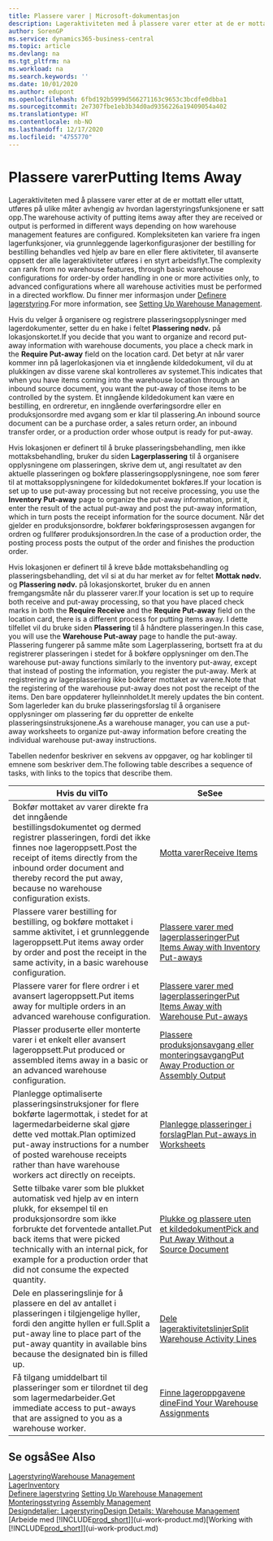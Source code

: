 ```yaml
---
title: Plassere varer | Microsoft-dokumentasjon
description: Lageraktiviteten med å plassere varer etter at de er mottatt eller uttatt, utføres på ulike måter avhengig av hvordan lagerstyringsfunksjonene er satt opp.
author: SorenGP
ms.service: dynamics365-business-central
ms.topic: article
ms.devlang: na
ms.tgt_pltfrm: na
ms.workload: na
ms.search.keywords: ''
ms.date: 10/01/2020
ms.author: edupont
ms.openlocfilehash: 6fbd192b5999d566271163c9653c3bcdfe0dbba1
ms.sourcegitcommit: 2e7307fbe1eb3b34d0ad9356226a19409054a402
ms.translationtype: HT
ms.contentlocale: nb-NO
ms.lasthandoff: 12/17/2020
ms.locfileid: "4755770"
---
```

# <a name="putting-items-away"></a><span data-ttu-id="06810-103">Plassere varer</span><span class="sxs-lookup"><span data-stu-id="06810-103">Putting Items Away</span></span>
<span data-ttu-id="06810-104">Lageraktiviteten med å plassere varer etter at de er mottatt eller uttatt, utføres på ulike måter avhengig av hvordan lagerstyringsfunksjonene er satt opp.</span><span class="sxs-lookup"><span data-stu-id="06810-104">The warehouse activity of putting items away after they are received or output is performed in different ways depending on how warehouse management features are configured.</span></span> <span data-ttu-id="06810-105">Kompleksiteten kan variere fra ingen lagerfunksjoner, via grunnleggende lagerkonfigurasjoner der bestilling for bestilling behandles ved hjelp av bare en eller flere aktiviteter, til avanserte oppsett der alle lageraktiviteter utføres i en styrt arbeidsflyt.</span><span class="sxs-lookup"><span data-stu-id="06810-105">The complexity can rank from no warehouse features, through basic warehouse configurations for order-by order handling in one or more activities only, to advanced configurations where all warehouse activities must be performed in a directed workflow.</span></span> <span data-ttu-id="06810-106">Du finner mer informasjon under [Definere lagerstyring](warehouse-setup-warehouse.md).</span><span class="sxs-lookup"><span data-stu-id="06810-106">For more information, see [Setting Up Warehouse Management](warehouse-setup-warehouse.md).</span></span>

<span data-ttu-id="06810-107">Hvis du velger å organisere og registrere plasseringsopplysninger med lagerdokumenter, setter du en hake i feltet **Plassering nødv.** på lokasjonskortet.</span><span class="sxs-lookup"><span data-stu-id="06810-107">If you decide that you want to organize and record put-away information with warehouse documents, you place a check mark in the **Require Put-away** field on the location card.</span></span> <span data-ttu-id="06810-108">Det betyr at når varer kommer inn på lagerlokasjonen via et inngående kildedokument, vil du at plukkingen av disse varene skal kontrolleres av systemet.</span><span class="sxs-lookup"><span data-stu-id="06810-108">This indicates that when you have items coming into the warehouse location through an inbound source document, you want the put-away of those items to be controlled by the system.</span></span> <span data-ttu-id="06810-109">Et inngående kildedokument kan være en bestilling, en ordreretur, en inngående overføringsordre eller en produksjonsordre med avgang som er klar til plassering.</span><span class="sxs-lookup"><span data-stu-id="06810-109">An inbound source document can be a purchase order, a sales return order, an inbound transfer order, or a production order whose output is ready for put-away.</span></span>  

<span data-ttu-id="06810-110">Hvis lokasjonen er definert til å bruke plasseringsbehandling, men ikke mottaksbehandling, bruker du siden **Lagerplassering** til å organisere opplysningene om plasseringen, skrive dem ut, angi resultatet av den aktuelle plasseringen og bokføre plasseringsopplysningene, noe som fører til at mottaksopplysningene for kildedokumentet bokføres.</span><span class="sxs-lookup"><span data-stu-id="06810-110">If your location is set up to use put-away processing but not receive processing, you use the **Inventory Put-away** page to organize the put-away information, print it, enter the result of the actual put-away and post the put-away information, which in turn posts the receipt information for the source document.</span></span> <span data-ttu-id="06810-111">Når det gjelder en produksjonsordre, bokfører bokføringsprosessen avgangen for ordren og fullfører produksjonsordren.</span><span class="sxs-lookup"><span data-stu-id="06810-111">In the case of a production order, the posting process posts the output of the order and finishes the production order.</span></span>

<span data-ttu-id="06810-112">Hvis lokasjonen er definert til å kreve både mottaksbehandling og plasseringsbehandling, det vil si at du har merket av for feltet **Mottak nødv.** og **Plassering nødv.** på lokasjonskortet, bruker du en annen fremgangsmåte når du plasserer varer.</span><span class="sxs-lookup"><span data-stu-id="06810-112">If your location is set up to require both receive and put-away processing, so that you have placed check marks in both the **Require Receive** and the **Require Put-away** field on the location card, there is a different process for putting items away.</span></span> <span data-ttu-id="06810-113">I dette tilfellet vil du bruke siden **Plassering** til å håndtere plasseringen.</span><span class="sxs-lookup"><span data-stu-id="06810-113">In this case, you will use the **Warehouse Put-away** page to handle the put-away.</span></span> <span data-ttu-id="06810-114">Plassering fungerer på samme måte som Lagerplassering, bortsett fra at du registrerer plasseringen i stedet for å bokføre opplysninger om den.</span><span class="sxs-lookup"><span data-stu-id="06810-114">The warehouse put-away functions similarly to the inventory put-away, except that instead of posting the information, you register the put-away.</span></span> <span data-ttu-id="06810-115">Merk at registrering av lagerplassering ikke bokfører mottaket av varene.</span><span class="sxs-lookup"><span data-stu-id="06810-115">Note that the registering of the warehouse put-away does not post the receipt of the items.</span></span> <span data-ttu-id="06810-116">Den bare oppdaterer hylleinnholdet.</span><span class="sxs-lookup"><span data-stu-id="06810-116">It merely updates the bin content.</span></span> <span data-ttu-id="06810-117">Som lagerleder kan du bruke plasseringsforslag til å organisere opplysninger om plassering før du oppretter de enkelte plasseringsinstruksjonene.</span><span class="sxs-lookup"><span data-stu-id="06810-117">As a warehouse manager, you can use a put-away worksheets to organize put-away information before creating the individual warehouse put-away instructions.</span></span>

<span data-ttu-id="06810-118">Tabellen nedenfor beskriver en sekvens av oppgaver, og har koblinger til emnene som beskriver dem.</span><span class="sxs-lookup"><span data-stu-id="06810-118">The following table describes a sequence of tasks, with links to the topics that describe them.</span></span>   

|<span data-ttu-id="06810-119">**Hvis du vil**</span><span class="sxs-lookup"><span data-stu-id="06810-119">**To**</span></span>|<span data-ttu-id="06810-120">**Se**</span><span class="sxs-lookup"><span data-stu-id="06810-120">**See**</span></span>|  
|------------|-------------|  
|<span data-ttu-id="06810-121">Bokfør mottaket av varer direkte fra det inngående bestillingsdokumentet og dermed registrer plasseringen, fordi det ikke finnes noe lageroppsett.</span><span class="sxs-lookup"><span data-stu-id="06810-121">Post the receipt of items directly from the inbound order document and thereby record the put away, because no warehouse configuration exists.</span></span>|[<span data-ttu-id="06810-122">Motta varer</span><span class="sxs-lookup"><span data-stu-id="06810-122">Receive Items</span></span>](warehouse-how-receive-items.md)|  
|<span data-ttu-id="06810-123">Plassere varer bestilling for bestilling, og bokføre mottaket i samme aktivitet, i et grunnleggende lageroppsett.</span><span class="sxs-lookup"><span data-stu-id="06810-123">Put items away order by order and post the receipt in the same activity, in a basic warehouse configuration.</span></span>|[<span data-ttu-id="06810-124">Plassere varer med lagerplasseringer</span><span class="sxs-lookup"><span data-stu-id="06810-124">Put Items Away with Inventory Put-aways</span></span>](warehouse-how-to-put-items-away-with-inventory-put-aways.md)|  
|<span data-ttu-id="06810-125">Plassere varer for flere ordrer i et avansert lageroppsett.</span><span class="sxs-lookup"><span data-stu-id="06810-125">Put items away for multiple orders in an advanced warehouse configuration.</span></span>|[<span data-ttu-id="06810-126">Plassere varer med lagerplasseringer</span><span class="sxs-lookup"><span data-stu-id="06810-126">Put Items Away with Warehouse Put-aways</span></span>](warehouse-how-to-put-items-away-with-warehouse-put-aways.md)|  
|<span data-ttu-id="06810-127">Plasser produserte eller monterte varer i et enkelt eller avansert lageroppsett.</span><span class="sxs-lookup"><span data-stu-id="06810-127">Put produced or assembled items away in a basic or an advanced warehouse configuration.</span></span>|[<span data-ttu-id="06810-128">Plassere produksjonsavgang eller monteringsavgang</span><span class="sxs-lookup"><span data-stu-id="06810-128">Put Away Production or Assembly Output</span></span>](warehouse-how-to-put-away-production-output.md)|
|<span data-ttu-id="06810-129">Planlegge optimaliserte plasseringsinstruksjoner for flere bokførte lagermottak, i stedet for at lagermedarbeiderne skal gjøre dette ved mottak.</span><span class="sxs-lookup"><span data-stu-id="06810-129">Plan optimized put-away instructions for a number of posted warehouse receipts rather than have warehouse workers act directly on receipts.</span></span>|[<span data-ttu-id="06810-130">Planlegge plasseringer i forslag</span><span class="sxs-lookup"><span data-stu-id="06810-130">Plan Put-aways in Worksheets</span></span>](warehouse-how-to-plan-put-aways-in-worksheets.md)|  
|<span data-ttu-id="06810-131">Sette tilbake varer som ble plukket automatisk ved hjelp av en intern plukk, for eksempel til en produksjonsordre som ikke forbrukte det forventede antallet.</span><span class="sxs-lookup"><span data-stu-id="06810-131">Put back items that were picked technically with an internal pick, for example for a production order that did not consume the expected quantity.</span></span>|[<span data-ttu-id="06810-132">Plukke og plassere uten et kildedokument</span><span class="sxs-lookup"><span data-stu-id="06810-132">Pick and Put Away Without a Source Document</span></span>](warehouse-how-to-create-put-aways-from-internal-put-aways.md)|
|<span data-ttu-id="06810-133">Dele en plasseringslinje for å plassere en del av antallet i plasseringen i tilgjengelige hyller, fordi den angitte hyllen er full.</span><span class="sxs-lookup"><span data-stu-id="06810-133">Split a put-away line to place part of the put-away quantity in available bins because the designated bin is filled up.</span></span>|[<span data-ttu-id="06810-134">Dele lageraktivitetslinjer</span><span class="sxs-lookup"><span data-stu-id="06810-134">Split Warehouse Activity Lines</span></span>](warehouse-how-to-split-warehouse-activity-lines.md)|
|<span data-ttu-id="06810-135">Få tilgang umiddelbart til plasseringer som er tilordnet til deg som lagermedarbeider.</span><span class="sxs-lookup"><span data-stu-id="06810-135">Get immediate access to put-aways that are assigned to you as a warehouse worker.</span></span>|[<span data-ttu-id="06810-136">Finne lageroppgavene dine</span><span class="sxs-lookup"><span data-stu-id="06810-136">Find Your Warehouse Assignments</span></span>](warehouse-how-to-find-your-warehouse-assignments.md)|    

## <a name="see-also"></a><span data-ttu-id="06810-137">Se også</span><span class="sxs-lookup"><span data-stu-id="06810-137">See Also</span></span>  
[<span data-ttu-id="06810-138">Lagerstyring</span><span class="sxs-lookup"><span data-stu-id="06810-138">Warehouse Management</span></span>](warehouse-manage-warehouse.md)  
[<span data-ttu-id="06810-139">Lager</span><span class="sxs-lookup"><span data-stu-id="06810-139">Inventory</span></span>](inventory-manage-inventory.md)  
<span data-ttu-id="06810-140">[Definere lagerstyring](warehouse-setup-warehouse.md)   </span><span class="sxs-lookup"><span data-stu-id="06810-140">[Setting Up Warehouse Management](warehouse-setup-warehouse.md)   </span></span>  
<span data-ttu-id="06810-141">[Monteringsstyring](assembly-assemble-items.md)  </span><span class="sxs-lookup"><span data-stu-id="06810-141">[Assembly Management](assembly-assemble-items.md)  </span></span>  
[<span data-ttu-id="06810-142">Designdetaljer: Lagerstyring</span><span class="sxs-lookup"><span data-stu-id="06810-142">Design Details: Warehouse Management</span></span>](design-details-warehouse-management.md)  
<span data-ttu-id="06810-143">[Arbeide med [!INCLUDE[prod_short](includes/prod_short.md)]](ui-work-product.md)</span><span class="sxs-lookup"><span data-stu-id="06810-143">[Working with [!INCLUDE[prod_short](includes/prod_short.md)]](ui-work-product.md)</span></span>  
